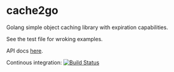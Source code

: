 cache2go
=====

Golang simple object caching library with expiration capabilities.

See the test file for wroking examples.

API docs [here](http://go.pkgdoc.org/github.com/rif/cache2go).

Continous integration: [![Build Status](https://secure.travis-ci.org/rif/cache2go.png)](http://travis-ci.org/rif/cache2go)
